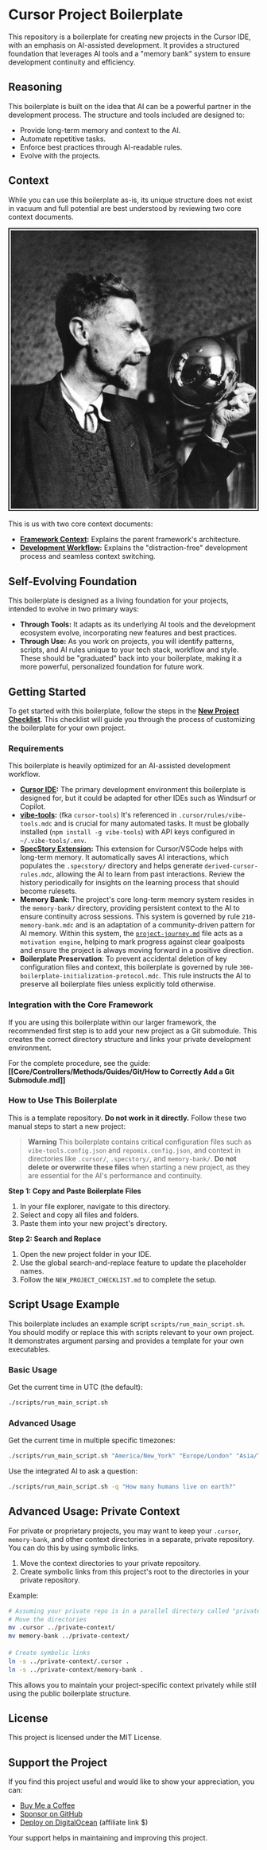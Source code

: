 # Cursor Project Boilerplate

This repository is a boilerplate for creating new projects in the Cursor IDE, with an emphasis on AI-assisted development. It provides a structured foundation that leverages AI tools and a "memory bank" system to ensure development continuity and efficiency.

## Reasoning

This boilerplate is built on the idea that AI can be a powerful partner in the development process. The structure and tools included are designed to:
- Provide long-term memory and context to the AI.
- Automate repetitive tasks.
- Enforce best practices through AI-readable rules.
- Evolve with the projects.

## Context

While you can use this boilerplate as-is, its unique structure does not exist in vacuum and full potential are best understood by reviewing two core context documents.

![Self Portrait by M.C. Escher](assets/57a95e87272bed1cbe000aa19566db81.jpg)

This is us with two core context documents:

-   **[Framework Context](docs/000-Framework-Context.md):** Explains the parent framework's architecture.
-   **[Development Workflow](docs/010-Development-Workflow.md):** Explains the "distraction-free" development process and seamless context switching.

## Self-Evolving Foundation

This boilerplate is designed as a living foundation for your projects, intended to evolve in two primary ways:

*   **Through Tools:** It adapts as its underlying AI tools and the development ecosystem evolve, incorporating new features and best practices.
*   **Through Use:** As you work on projects, you will identify patterns, scripts, and AI rules unique to your tech stack, workflow and style. These should be "graduated" back into your boilerplate, making it a more powerful, personalized foundation for future work.

## Getting Started

To get started with this boilerplate, follow the steps in the **[New Project Checklist](Projects/Seed/Views/Public%20Repositories/Public%20Repository%20Templates/cursor-project-boilerplate/NEW_PROJECT_CHECKLIST.md)**. This checklist will guide you through the process of customizing the boilerplate for your own project.

### Requirements

This boilerplate is heavily optimized for an AI-assisted development workflow. 

*   **[Cursor IDE](https://cursor.com):** The primary development environment this boilerplate is designed for, but it could be adapted for other IDEs such as Windsurf or Copilot.
*   **[vibe-tools](https://github.com/eastlondoner/vibe-tools):** (fka `cursor-tools`) It's referenced in `.cursor/rules/vibe-tools.mdc` and is crucial for many automated tasks. It must be globally installed (`npm install -g vibe-tools`) with API keys configured in `~/.vibe-tools/.env`.
*   **[SpecStory Extension](https://github.com/specstoryai/getspecstory):** This extension for Cursor/VSCode helps with long-term memory. It automatically saves AI interactions, which populates the `.specstory/` directory and helps generate `derived-cursor-rules.mdc`, allowing the AI to learn from past interactions. Review the history periodically for insights on the learning process that should become rulesets.
*   **Memory Bank:** The project's core long-term memory system resides in the `memory-bank/` directory, providing persistent context to the AI to ensure continuity across sessions. This system is governed by rule `210-memory-bank.mdc` and is an adaptation of a community-driven pattern for AI memory. Within this system, the [`project-journey.md`](memory-bank/project-journey.md) file acts as a `motivation engine`, helping to mark progress against clear goalposts and ensure the project is always moving forward in a positive direction.
*   **Boilerplate Preservation**: To prevent accidental deletion of key configuration files and context, this boilerplate is governed by rule `300-boilerplate-initialization-protocol.mdc`. This rule instructs the AI to preserve all boilerplate files unless explicitly told otherwise.

### Integration with the Core Framework

If you are using this boilerplate within our larger framework, the recommended first step is to add your new project as a Git submodule. This creates the correct directory structure and links your private development environment.

For the complete procedure, see the guide: **[[Core/Controllers/Methods/Guides/Git/How to Correctly Add a Git Submodule.md]]**

### How to Use This Boilerplate

This is a template repository. **Do not work in it directly.** Follow these two manual steps to start a new project:

> **Warning**
> This boilerplate contains critical configuration files such as `vibe-tools.config.json` and `repomix.config.json`, and context in directories like `.cursor/`, `.specstory/`, and `memory-bank/`. **Do not delete or overwrite these files** when starting a new project, as they are essential for the AI's performance and continuity.

**Step 1: Copy and Paste Boilerplate Files**

1.  In your file explorer, navigate to this directory.
2.  Select and copy all files and folders.
3.  Paste them into your new project's directory.

**Step 2: Search and Replace**

1.  Open the new project folder in your IDE.
2.  Use the global search-and-replace feature to update the placeholder names.
3.  Follow the `NEW_PROJECT_CHECKLIST.md` to complete the setup.

## Script Usage Example

This boilerplate includes an example script `scripts/run_main_script.sh`. You should modify or replace this with scripts relevant to your own project. It demonstrates argument parsing and provides a template for your own executables.

### Basic Usage

Get the current time in UTC (the default):
```bash
./scripts/run_main_script.sh
```

### Advanced Usage

Get the current time in multiple specific timezones:
```bash
./scripts/run_main_script.sh "America/New_York" "Europe/London" "Asia/Tokyo"
```

Use the integrated AI to ask a question:
```bash
./scripts/run_main_script.sh -q "How many humans live on earth?"
```

## Advanced Usage: Private Context

For private or proprietary projects, you may want to keep your `.cursor`, `memory-bank`, and other context directories in a separate, private repository. You can do this by using symbolic links.

1.  Move the context directories to your private repository.
2.  Create symbolic links from this project's root to the directories in your private repository.

Example:
```bash
# Assuming your private repo is in a parallel directory called "private-context"
# Move the directories
mv .cursor ../private-context/
mv memory-bank ../private-context/

# Create symbolic links
ln -s ../private-context/.cursor .
ln -s ../private-context/memory-bank .
```
This allows you to maintain your project-specific context privately while still using the public boilerplate structure.

## License

This project is licensed under the MIT License.

## Support the Project

If you find this project useful and would like to show your appreciation, you can:

- [Buy Me a Coffee](https://buymeacoffee.com/pequet)
- [Sponsor on GitHub](https://github.com/sponsors/pequet)
- [Deploy on DigitalOcean](https://www.digitalocean.com/?refcode=51594d5c5604) (affiliate link $) 

Your support helps in maintaining and improving this project. 

